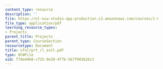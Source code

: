```yaml
---
content_type: resource
description: ''
file: https://ol-ocw-studio-app-production.s3.amazonaws.com/courses/1-054-mechanics-and-design-of-concrete-structures-spring-2004/f79a44b0cf259e10df7b567f903626c2_nfnlrprt_rl_estl.pdf
file_type: application/pdf
learning_resource_types:
- Projects
parent_title: Projects
parent_type: CourseSection
resourcetype: Document
title: nfnlrprt_rl_estl.pdf
type: OCWFile
uid: f79a44b0-cf25-9e10-df7b-567f903626c2
---
```

